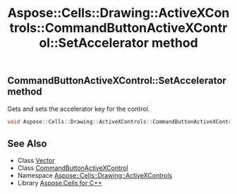 ﻿---
title: Aspose::Cells::Drawing::ActiveXControls::CommandButtonActiveXControl::SetAccelerator method
linktitle: SetAccelerator
second_title: Aspose.Cells for C++ API Reference
description: 'Aspose::Cells::Drawing::ActiveXControls::CommandButtonActiveXControl::SetAccelerator method. Gets and sets the accelerator key for the control in C++.'
type: docs
weight: 1400
url: /cpp/aspose.cells.drawing.activexcontrols/commandbuttonactivexcontrol/setaccelerator/
---
## CommandButtonActiveXControl::SetAccelerator method


Gets and sets the accelerator key for the control.

```cpp
void Aspose::Cells::Drawing::ActiveXControls::CommandButtonActiveXControl::SetAccelerator(char16_t value)
```

## See Also

* Class [Vector](../../../aspose.cells/vector/)
* Class [CommandButtonActiveXControl](../)
* Namespace [Aspose::Cells::Drawing::ActiveXControls](../../)
* Library [Aspose.Cells for C++](../../../)
